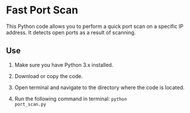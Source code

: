 # Fast Port Scan

This Python code allows you to perform a quick port scan on a specific IP address. It detects open ports as a result of scanning.

## Use

1. Make sure you have Python 3.x installed.

2. Download or copy the code.

3. Open terminal and navigate to the directory where the code is located.

4. Run the following command in terminal:
<code>python port_scan.py</code>
